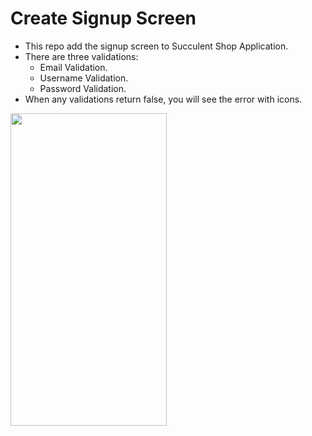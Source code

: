 # Create Signup Screen
- This repo add the signup screen to Succulent Shop Application.
- There are three validations:
  - Email Validation.
  - Username Validation.
  - Password Validation.
- When any validations return false, you will see the error with icons.


<img src="https://user-images.githubusercontent.com/33296671/117881799-57174e00-b2b2-11eb-9ef4-e6e0fd5b83a1.jpeg" width="250" height="500">
